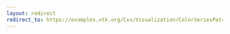 ```yaml
---
layout: redirect
redirect_to: https://examples.vtk.org/Cxx/Visualization/ColorSeriesPatches/
---
```

